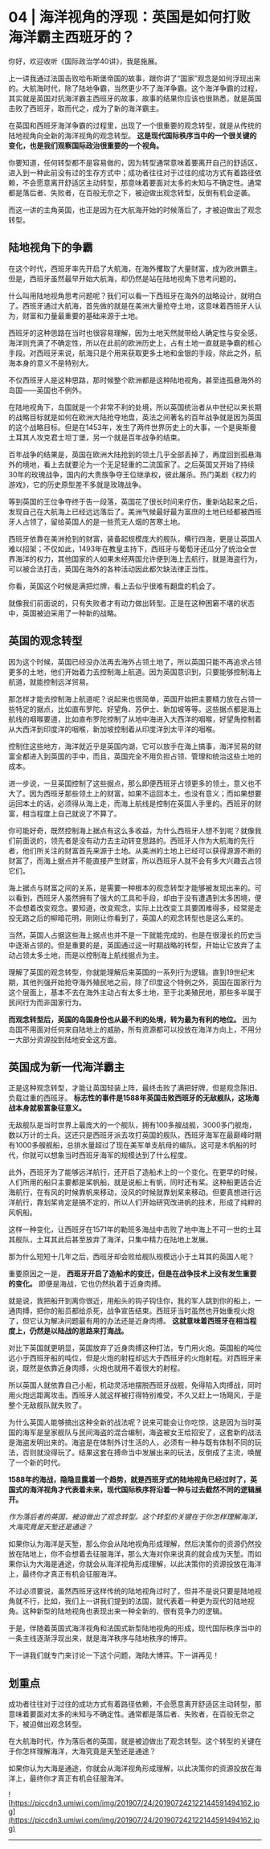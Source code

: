 # 04 | 海洋视角的浮现：英国是如何打败海洋霸主西班牙的？

你好，欢迎收听《国际政治学40讲》，我是施展。

上一讲我通过法国击败哈布斯堡帝国的故事，跟你讲了“国家”观念是如何浮现出来的。大航海时代，除了陆地争霸，当然更少不了海洋争霸。这个海洋争霸的过程，其实就是英国对抗海洋霸主西班牙的故事，故事的结果你应该也很熟悉，就是英国击败了西班牙，取而代之，成为了新的海洋霸主。

在英国和西班牙海洋争霸的过程里，出现了一个很重要的观念转型，就是从传统的陆地视角向全新的海洋视角的观念转型。 **这是现代国际秩序当中的一个很关键的变化，也是我们观察国际政治很重要的一个视角。**

你要知道，任何转型都不是容易做的，因为转型通常意味着要离开自己的舒适区，进入到一种此前没有过的生存方式中；成功者往往对于过往的成功方式有着路径依赖，不会愿意离开舒适区主动转型，那意味着要面对太多的未知与不确定性。通常都是落后者、失败者，在百般无奈之下，被迫做出观念转型，反倒有机会逆袭。

而这一讲的主角英国，也正是因为在大航海开始的时候落后了，才被迫做出了观念转型。

## 陆地视角下的争霸

在这个时代，西班牙率先开启了大航海，在海外攫取了大量财富，成为欧洲霸主。但是，西班牙虽然最早开始大航海，却仍然是站在陆地视角下思考问题的。

什么叫用陆地视角思考问题呢？我们可以看一下西班牙在海外的战略设计，就明白了。西班牙通过大航海，首先做的就是在美洲大量抢夺土地，这意味着西班牙人认为，财富和力量最重要的基础来源于土地。

西班牙的这种思路在当时也很容易理解，因为土地天然就带给人确定性与安全感，海洋则充满了不确定性，所以在此前的欧洲历史上，占有土地一直就是争霸的核心手段。对西班牙来说，航海只是个用来获取更多土地和金银的手段，除此之外，航海本身的意义不是特别大。

不仅西班牙人是这种思路，那时候整个欧洲都是这种陆地视角，甚至连孤悬海外的岛国——英国也不例外。

在陆地视角下，岛国就是一个非常不利的处境，所以英国统治者从中世纪以来长期的战略目标就是如何在欧洲大陆抢夺地盘，英法之间著名的百年战争就是因为英国的这个战略目标。但是在1453年，发生了两件世界历史上的大事，一个是奥斯曼土耳其人攻克君士坦丁堡，另一个就是百年战争的结束。

百年战争的结果是，英国在欧洲大陆抢到的领土几乎全部丢掉了，再度回到孤悬海外的境地，看上去就要沦为一个无足轻重的二流国家了。之后英国又开始了持续30年的玫瑰战争，国内的大贵族争夺王位继承权，彼此屠杀。热门美剧《权力的游戏》，它的历史原型差不多就是玫瑰战争。

等到英国的王位争夺终于告一段落，英国花了很长时间来疗伤，重新站起来之后，发现自己在大航海上已经远远落后了。美洲气候最好最为富庶的土地已经都被西班牙人占领了，留给英国人的是一些荒无人烟的苦寒土地。

西班牙依靠在美洲抢到的财富，装备起规模庞大的舰队，横行四海，更是让英国人难以招架；不仅如此，1493年在教皇主持下，西班牙与葡萄牙还瓜分了统治全世界海洋的权力，其他国家的人如果未经两国允许便到海上去航行，就是海盗行为，可以被合法打击，英国在海外的各种活动因此都欠缺法律正当性。

你看，英国这个时候是满把烂牌，看上去似乎很难有翻盘的机会了。

就像我们前面说的，只有失败者才有动力做出转型。正是在这种困窘不堪的状态中，英国被迫采用了一种新的战略。

## 英国的观念转型

因为这个时候，英国已经没办法再去海外占领土地了，所以英国只能不再追求占领更多的土地，他们开始着力去控制海上航道。因为英国意识到，只要能够控制海上航道，就能控制远洋贸易。

那怎样才能去控制海上航道呢？说起来也很简单，英国开始把主要精力放在占领一些特定的据点，比如直布罗陀、好望角、苏伊士、新加坡等等。这些据点都是海上航线的咽喉要道，比如直布罗陀控制了从地中海进入大西洋的咽喉，好望角控制着从大西洋到印度洋的咽喉，新加坡控制着从印度洋到太平洋的咽喉。

控制住这些地方，海洋就近乎是英国内湖，它可以放手在海上搞事，海洋贸易的财富全都进入到英国的手中，而且，英国完全不用负担占领、管理和统治这些土地的成本。

进一步说，一旦英国控制了这些据点，那么即便西班牙占领更多的领土，意义也不大了。因为西班牙那些领土上的财富，如果不运回本土，也没有意义；而如果想要运回本土的话，必须得从海上走，而海上航线是控制在英国人手里的。西班牙的财富，相当程度上自己就说了不算了。

你可能好奇，既然控制海上据点有这么多收益，为什么西班牙人想不到呢？就像我们前面说的，领先者是没有动力去主动转变思路的。西班牙人作为大航海的先行者，他们所关注的财富首先来源于土地。从美洲的土地上已经可以获得源源不断的财富了，而海上据点并不能直接产生财富，所以西班牙人就不会有多大兴趣去占领它们。

海上据点与财富之间的关系，是需要一种根本的观念转型才能够被发现出来的。可以看到，西班牙人虽然拥有了强大的工具和手段，却由于没有遭遇到太多困境，便不会想着改变观念。要知道，改变观念，实际上比改变工具要困难得多，经常是走投无路之后的柳暗花明，刚刚让你看到了，英国人的观念转型也是这么来的。

当然，英国人占据这些海上据点也并不是一下就能完成的，也是在很漫长的历史当中逐渐占领的。但是重要的是，英国通过这一时期战略的转型，开始让它放弃了主动占领太多土地，而是以控制海上航线据点为主。

理解了英国的观念转型，你就能理解后来英国的一系列行为逻辑。直到19世纪末期，其他列强开始抢夺海外殖民地之前，除了印度这个特例之外，英国在国家行为这个层面上，基本不去在海外主动占有太多土地，至于北美殖民地，那些多半属于民间行为而非国家行为。

 **而观念转型后，英国的岛国身份也从最不利的处境，转为最为有利的地位。** 因为岛国不用面对任何来自陆地上的威胁，所有资源都可以投放在海洋方向上，不用分一大部分资源投到陆地安全这方面。

## 英国成为新一代海洋霸主

正是这种观念转型，才能让英国轻装上阵，最终击败了满把好牌，但是观念陈旧、负载过重的西班牙。 **标志性的事件是1588年英国击败西班牙的无敌舰队，这场海战本身就极富象征意义。**

无敌舰队是当时世界上最庞大的一个舰队，拥有100多艘战舰，3000多门舰炮，数以万计的士兵。这还只是西班牙派去攻打英国的舰队，西班牙海军在最巅峰时期有1000多艘舰船，总排水量超过了现在美军单支航母的编队。这可是木帆船的时代，你就可以想象当时西班牙海军的规模达到了什么程度。

此外，西班牙为了能够远洋航行，还开启了造船术上的一个变化。在更早的时候，人们所用的船只主要都是桨帆船，就是说船上有帆，同时还有桨。这种船更适合近海航行，在有风的时候靠帆来移动，没风的时候就靠划桨来移动。但要真想进行远洋航行，靠划桨肯定是搞不定的，所以人们开始研究改进帆的技术，形成了纯粹的风帆船。

这样一种变化，让西班牙在1571年的勒班多海战中击败了地中海上不可一世的土耳其舰队，土耳其此后甚至放弃了海洋，只集中精力在陆地上发展。

那为什么短短十几年之后，西班牙却会败给舰队规模远小于土耳其的英国人呢？

重要原因之一是， **西班牙开启了造船术的变迁，但是在战争技术上没有发生重要的变化。** 即便是海战，它也仍然执着于近身肉搏。

就是说，我把船开到离你很近，用船头的钩子钩住你，我的军人跳到你的船上，一通肉搏，把你的船员都给杀死，战争宣告结束。西班牙当时虽然也开始重视火炮了，但它认为解决问题最有用的办法还是近身肉搏。 **这就意味着西班牙在相当程度上，仍然是以陆战的思路来打海战。**

对比下英国就更明显，英国放弃了近身肉搏这种打法，专门用火炮。英国船的吨位远小于西班牙船的吨位，但是火炮的射程却远大于西班牙的火炮射程。对西班牙来说，既然是依靠近身肉搏，火炮也就用不着很大的射程。

所以英国人就依靠自己小船，机动灵活地摆脱西班牙战舰，免得陷入肉搏战，同时用火炮远距离攻击。西班牙人就这样被打得特别难受，不久又赶上一场飓风，于是整个无敌舰队就失败了。

为什么英国人能够搞出这种全新的战法呢？说来可能会让你吃惊，这是因为当时英国的海军是皇家舰队与民间海盗的混合编制，海盗被女王给招安了，这套新的战法是海盗发明出来的。海盗是在体制外讨生活的人，必须有一种与既有体制不同的玩法，否则就没得玩了。结果这套在搏命当中发展出来的玩法，反倒成了主流，唤醒了一个新的时代。

 **1588年的海战，隐隐显露着一个趋势，就是西班牙式的陆地视角已经过时了，英国式的海洋视角才代表着未来，现代国际秩序将沿着一种与过去截然不同的逻辑展开。**

 *作为落后者的英国，被迫做出了观念转型。这个转型的关键在于你怎样理解海洋，大海究竟是天堑还是通途？*

如果你认为海洋是天堑，那么你会从陆地视角形成理解，然后决策你的资源仍然投放在陆地上，你不会想着去征服海洋，那么大海对你来说真的就会成为天堑。而如果你认为大海是通途，你就会从海洋视角形成理解，以此决策你的资源投放在海洋上，最终你才真正有机会征服海洋。

不过必须要说，虽然西班牙这样传统的陆地视角过时了，但并不是说只要是陆地视角就不行，比如，我们上一讲我们提到的法国，就代表着一种更为现代的陆地视角。这种新型的陆地视角也表现出来一种全新的、很有竞争力的逻辑。

于是，伴随着英国式海洋视角和法国式新型陆地视角的形成，现代国际秩序当中的一条主线逐渐浮现出来，就是海洋秩序与陆地秩序的博弈。

下一讲我们就专门来讨论一下这个问题，海陆大博弈。下一讲再见！

## 划重点

成功者往往对于过往的成功方式有着路径依赖，不会愿意离开舒适区主动转型，那意味着要面对太多的未知与不确定性。通常都是落后者、失败者，在百般无奈之下，被迫做出观念转型。

在大航海时代，作为落后者的英国，就是被迫做出了观念转型。这个转型的关键在于你怎样理解海洋，大海究竟是天堑还是通途？

如果你认为大海是通途，你就会从海洋视角形成理解，以此决策你的资源投放在海洋上，最终你才真正有机会征服海洋。

![https://piccdn3.umiwi.com/img/201907/24/201907242122144591494162.jpg](https://piccdn3.umiwi.com/img/201907/24/201907242122144591494162.jpg)

---
